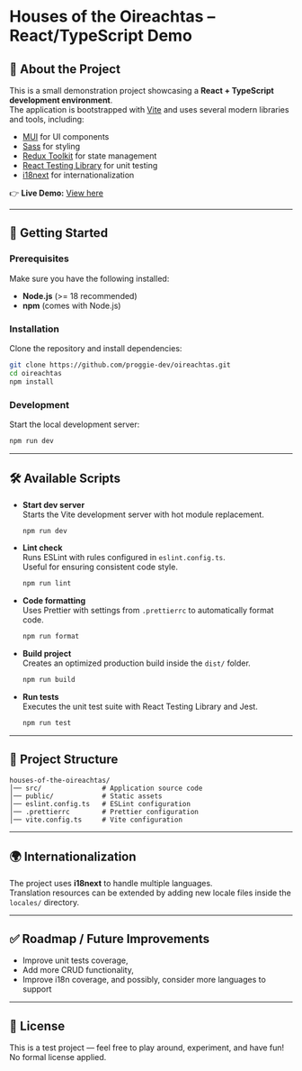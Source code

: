 # Houses of the Oireachtas – React/TypeScript Demo

## 📖 About the Project

This is a small demonstration project showcasing a **React + TypeScript development environment**.  
The application is bootstrapped with [Vite](https://vitejs.dev/) and uses several modern libraries and tools, including:

- [MUI](https://mui.com/) for UI components
- [Sass](https://sass-lang.com/) for styling
- [Redux Toolkit](https://redux-toolkit.js.org/) for state management
- [React Testing Library](https://testing-library.com/docs/react-testing-library/intro/) for unit testing
- [i18next](https://www.i18next.com/) for internationalization

👉 **Live Demo:** [View here](https://oireachtas-khaki.vercel.app/)

---

## 🚀 Getting Started

### Prerequisites

Make sure you have the following installed:

- **Node.js** (>= 18 recommended)
- **npm** (comes with Node.js)

### Installation

Clone the repository and install dependencies:

```bash
git clone https://github.com/proggie-dev/oireachtas.git
cd oireachtas
npm install
```

### Development

Start the local development server:

```bash
npm run dev
```

---

## 🛠️ Available Scripts

- **Start dev server**  
  Starts the Vite development server with hot module replacement.

  ```bash
  npm run dev
  ```

- **Lint check**  
  Runs ESLint with rules configured in `eslint.config.ts`.  
  Useful for ensuring consistent code style.

  ```bash
  npm run lint
  ```

- **Code formatting**  
  Uses Prettier with settings from `.prettierrc` to automatically format code.

  ```bash
  npm run format
  ```

- **Build project**  
  Creates an optimized production build inside the `dist/` folder.

  ```bash
  npm run build
  ```

- **Run tests**  
  Executes the unit test suite with React Testing Library and Jest.
  ```bash
  npm run test
  ```

---

## 📂 Project Structure

```
houses-of-the-oireachtas/
│── src/               # Application source code
│── public/            # Static assets
│── eslint.config.ts   # ESLint configuration
│── .prettierrc        # Prettier configuration
│── vite.config.ts     # Vite configuration
```

---

## 🌍 Internationalization

The project uses **i18next** to handle multiple languages.  
Translation resources can be extended by adding new locale files inside the `locales/` directory.

---

## ✅ Roadmap / Future Improvements

- Improve unit tests coverage,
- Add more CRUD functionality,
- Improve i18n coverage, and possibly, consider more languages to support

---

## 📜 License

This is a test project — feel free to play around, experiment, and have fun! No formal license applied.

